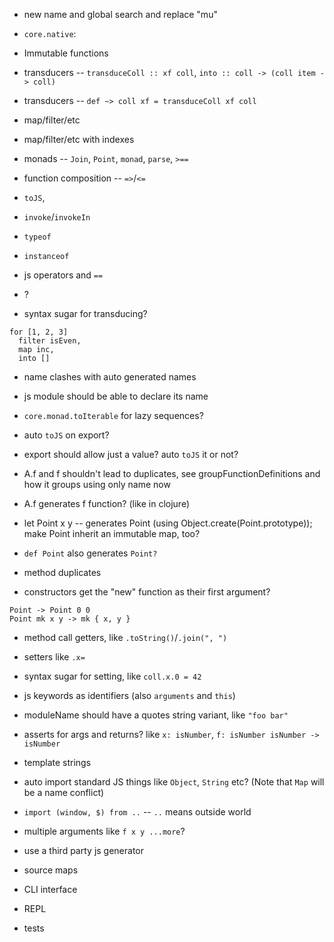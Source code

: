 - new name and global search and replace "mu"

- `core.native`:
- Immutable functions
- transducers -- `transduceColl :: xf coll`, `into :: coll -> (coll item -> coll)`
- transducers -- `def ~> coll xf = transduceColl xf coll`
- map/filter/etc
- map/filter/etc with indexes
- monads -- `Join`, `Point`, `monad`, `parse`, `>==`
- function composition -- `=>`/`<=`
- `toJS`,
- `invoke`/`invokeIn`
- `typeof`
- `instanceof`
- js operators and `==`
- ?

- syntax sugar for transducing?
```
for [1, 2, 3]
  filter isEven,
  map inc,
  into []
```


- name clashes with auto generated names


- js module should be able to declare its name


- `core.monad.toIterable` for lazy sequences?


- auto `toJS` on export?
- export should allow just a value? auto `toJS` it or not?


- A.f and f shouldn't lead to duplicates, see groupFunctionDefinitions and how it groups using only name now
- A.f generates f function? (like in clojure)
- let Point x y -- generates Point (using Object.create(Point.prototype)); make Point inherit an immutable map, too?
- `def Point` also generates `Point?`
- method duplicates
- constructors get the "new" function as their first argument?
```
Point -> Point 0 0
Point mk x y -> mk { x, y }
```


- method call getters, like `.toString()`/`.join(", ")`
- setters like `.x=`
- syntax sugar for setting, like `coll.x.0 = 42`


- js keywords as identifiers (also `arguments` and `this`)
- moduleName should have a quotes string variant, like `"foo bar"`
- asserts for args and returns? like `x: isNumber`, `f: isNumber isNumber -> isNumber`
- template strings
- auto import standard JS things like `Object`, `String` etc? (Note that `Map` will be a name conflict)
- `import (window, $) from ..` -- `..` means outside world
- multiple arguments like `f x y ...more`?
- use a third party js generator
- source maps
- CLI interface
- REPL
- tests
